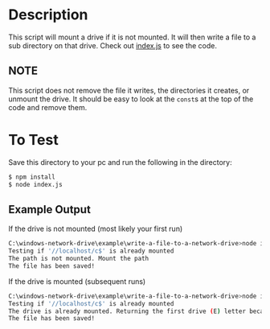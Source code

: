 # Description

This script will mount a drive if it is not mounted. It will then write a file to a sub directory on that drive. Check out [index.js](https://github.com/larrybahr/windows-network-drive/blob/master/example/write-a-file-to-a-network-drive/index.js) to see the code.

## NOTE

This script does not remove the file it writes, the directories it creates, or unmount the drive. It should be easy to look at the ```const```s at the top of the code and remove them.

# To Test

Save this directory to your pc and run the following in the directory:
```bash
$ npm install
$ node index.js
```

## Example Output

If the drive is not mounted (most likely your first run)
```bash
C:\windows-network-drive\example\write-a-file-to-a-network-drive>node index.js
Testing if '//localhost/c$' is already mounted
The path is not mounted. Mount the path
The file has been saved!
```

If the drive is mounted (subsequent runs)
```bash
C:\windows-network-drive\example\write-a-file-to-a-network-drive>node index.js
Testing if '//localhost/c$' is already mounted
The drive is already mounted. Returning the first drive (E) letter because they all point to the same place.
The file has been saved!
```
